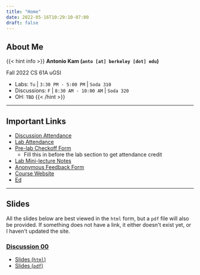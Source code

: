 ```yaml
---
title: "Home"
date: 2022-05-16T10:29:10-07:00
draft: false
---
```


## About Me

{{< hint info >}}
**Antonio Kam (`anto [at] berkeley [dot] edu`)**

Fall 2022 CS 61A uGSI

- Labs: `Tu` | `3:30 PM - 5:00 PM` | `Soda 310`
- Discussions: `F` | `8:30 AM - 10:00 AM` | `Soda 320`
- OH: `TBD`
{{< /hint >}}

---

## Important Links

- [Discussion Attendance](https://links.rouxl.es/disc)
- [Lab Attendance](https://links.rouxl.es/lab)
- [Pre-lab Checkoff Form](https://links.rouxl.es/finished)
  - Fill this in before the lab section to get attendance credit
- [Lab Mini-lecture Notes](https://drive.google.com/drive/folders/1N6JMX-oMz6hF0DDn2WBWErEeUMKWAd5G?usp=sharing)
- [Anonymous Feedback Form](https://links.rouxl.es/feedback)
- [Course Website](https://cs61a.org)
- [Ed](https://edstem.org/us/courses/25379/discussion/)

---

## Slides

All the slides below are best viewed in the `html` form, but a `pdf` file will also be provided. If something does not have a link, it either doesn't exist yet, or I haven't updated the site. 

### [Discussion 00](https://cs61a.org/disc/disc00/)

- [Slides (`html`)](https://slides.rouxl.es/fa22/disc00)
- [Slides (`pdf`)](https://slides.rouxl.es/docs/fa22/disc00.pdf)
